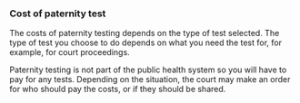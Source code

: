 ###  Cost of paternity test

The costs of paternity testing depends on the type of test selected. The type
of test you choose to do depends on what you need the test for, for example,
for court proceedings.

Paternity testing is not part of the public health system so you will have to
pay for any tests. Depending on the situation, the court may make an order for
who should pay the costs, or if they should be shared.
